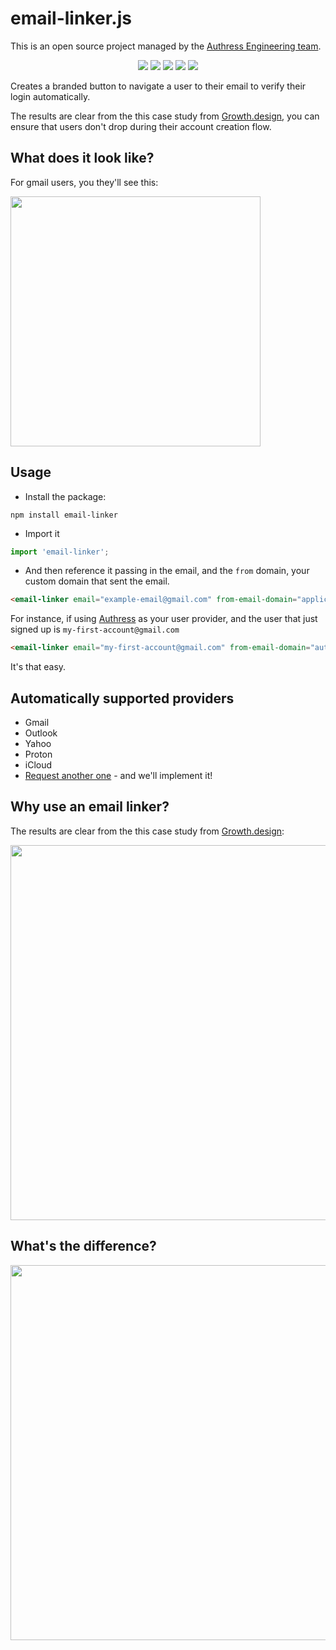 # email-linker.js

This is an open source project managed by the [Authress Engineering team](https://authress.io).

<p align="center">
    <a href="https://authress.io" alt="Authress Engineering">
      <img src="https://img.shields.io/static/v1?label=Authress+Engineering&message=Email%20Linker&color=%23FBAF0B&logo=androidauto&logoColor=%23FBAF0B"></a>
    <a href="./LICENSE" alt="apache 2.0 license">
      <img src="https://img.shields.io/badge/license-Apache%202.0-blue.svg"></a>
    <a href="https://badge.fury.io/js/email-linker" alt="npm version">
        <img src="https://badge.fury.io/js/email-linker.svg"></a>
    <a href="https://badge.fury.io/js/email-linker" alt="npm version">
      <img src="https://badgen.net/bundlephobia/minzip/email-linker?color=green"></a>
    <a href="https://www.webcomponents.org/element/email-linker" alt="published on webcomponents.org">
        <img src="https://img.shields.io/badge/webcomponents.org-Email%20Linker-blue.svg?style=social"></a>
</p>

Creates a branded button to navigate a user to their email to verify their login automatically.

The results are clear from the this case study from [Growth.design](https://growth.design/sniper-link#experiment-result), you can ensure that users don't drop during their account creation flow.

## What does it look like?
For gmail users, you they'll see this:

<img src="https://user-images.githubusercontent.com/5056218/206877156-b7c2df3f-2ec1-4169-bb03-2f58f015f153.png" width="400">

## Usage

* Install the package:

`npm install email-linker`

* Import it

```js
import 'email-linker';
```

* And then reference it passing in the email, and the `from` domain, your custom domain that sent the email.

```html
<email-linker email="example-email@gmail.com" from-email-domain="application.custom-domain.com" />
```

For instance, if using [Authress](https://authress.io) as your user provider, and the user that just signed up is `my-first-account@gmail.com`

```html
<email-linker email="my-first-account@gmail.com" from-email-domain="authress.io"></email-linker>
```

It's that easy.

## Automatically supported providers
* Gmail
* Outlook
* Yahoo
* Proton
* iCloud
* [Request another one](https://github.com/Rhosys/email-linker/issues) - and we'll implement it!


## Why use an email linker?

The results are clear from the this case study from [Growth.design](https://growth.design/sniper-link#experiment-result):

<img src="https://user-images.githubusercontent.com/5056218/206877116-3330761d-3600-4490-8642-3e2c3d5fe434.gif" width="600">

## What's the difference?

<img src="https://growth.design/_next/image?url=%2F_next%2Fstatic%2Fmedia%2Fsniper-link-ab-test-experiment.3bb49b89.png&w=3840&q=75" width="600">

